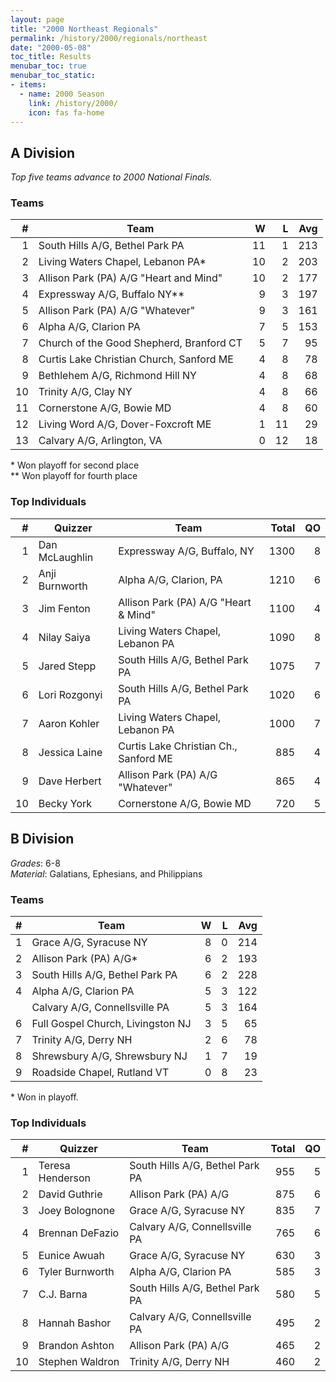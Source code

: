 ```yaml
---
layout: page
title: "2000 Northeast Regionals"
permalink: /history/2000/regionals/northeast
date: "2000-05-08"
toc_title: Results
menubar_toc: true
menubar_toc_static:
- items:
  - name: 2000 Season
    link: /history/2000/
    icon: fas fa-home
---
```


## A Division

*Top five teams advance to 2000 National Finals.*

### Teams

|    # | Team                                     |    W |    L |  Avg |
| ---: | ---------------------------------------- | ---: | ---: | ---: |
|    1 | South Hills A/G, Bethel Park PA          |   11 |    1 |  213 |
|    2 | Living Waters Chapel, Lebanon PA*        |   10 |    2 |  203 |
|    3 | Allison Park (PA) A/G "Heart and Mind"   |   10 |    2 |  177 |
|    4 | Expressway A/G, Buffalo NY**             |    9 |    3 |  197 |
|    5 | Allison Park (PA) A/G "Whatever"         |    9 |    3 |  161 |
|    6 | Alpha A/G, Clarion PA                    |    7 |    5 |  153 |
|    7 | Church of the Good Shepherd, Branford CT |    5 |    7 |   95 |
|    8 | Curtis Lake Christian Church, Sanford ME |    4 |    8 |   78 |
|    9 | Bethlehem A/G, Richmond Hill NY          |    4 |    8 |   68 |
|   10 | Trinity A/G, Clay NY                     |    4 |    8 |   66 |
|   11 | Cornerstone A/G, Bowie MD                |    4 |    8 |   60 |
|   12 | Living Word A/G, Dover-Foxcroft ME       |    1 |   11 |   29 |
|   13 | Calvary A/G, Arlington, VA               |    0 |   12 |   18 |

\* Won playoff for second place\
\*\* Won playoff for fourth place

### Top Individuals

|    # | Quizzer        | Team                                  | Total |   QO |
| ---: | -------------- | ------------------------------------- | ----: | ---: |
|    1 | Dan McLaughlin | Expressway A/G, Buffalo, NY           |  1300 |    8 |
|    2 | Anji Burnworth | Alpha A/G, Clarion, PA                |  1210 |    6 |
|    3 | Jim Fenton     | Allison Park (PA) A/G "Heart & Mind"  |  1100 |    4 |
|    4 | Nilay Saiya    | Living Waters Chapel, Lebanon PA      |  1090 |    8 |
|    5 | Jared Stepp    | South Hills A/G, Bethel Park PA       |  1075 |    7 |
|    6 | Lori Rozgonyi  | South Hills A/G, Bethel Park PA       |  1020 |    6 |
|    7 | Aaron Kohler   | Living Waters Chapel, Lebanon PA      |  1000 |    7 |
|    8 | Jessica Laine  | Curtis Lake Christian Ch., Sanford ME |   885 |    4 |
|    9 | Dave Herbert   | Allison Park (PA) A/G "Whatever"      |   865 |    4 |
|   10 | Becky York     | Cornerstone A/G, Bowie MD             |   720 |    5 |

## B Division

*Grades*: 6-8\
*Material*: Galatians, Ephesians, and Philippians

### Teams

|    # | Team                              |    W |    L |  Avg |
| ---: | --------------------------------- | ---: | ---: | ---: |
|    1 | Grace A/G, Syracuse NY            |    8 |    0 |  214 |
|    2 | Allison Park (PA) A/G*            |    6 |    2 |  193 |
|    3 | South Hills A/G, Bethel Park PA   |    6 |    2 |  228 |
|    4 | Alpha A/G, Clarion PA             |    5 |    3 |  122 |
|      | Calvary A/G, Connellsville PA     |    5 |    3 |  164 |
|    6 | Full Gospel Church, Livingston NJ |    3 |    5 |   65 |
|    7 | Trinity A/G, Derry NH             |    2 |    6 |   78 |
|    8 | Shrewsbury A/G, Shrewsbury NJ     |    1 |    7 |   19 |
|    9 | Roadside Chapel, Rutland VT       |    0 |    8 |   23 |

\* Won in playoff.

### Top Individuals

|    # | Quizzer          | Team                            | Total |   QO |
| ---: | ---------------- | ------------------------------- | ----: | ---: |
|    1 | Teresa Henderson | South Hills A/G, Bethel Park PA |   955 |    5 |
|    2 | David Guthrie    | Allison Park (PA) A/G           |   875 |    6 |
|    3 | Joey Bolognone   | Grace A/G, Syracuse NY          |   835 |    7 |
|    4 | Brennan DeFazio  | Calvary A/G, Connellsville PA   |   765 |    6 |
|    5 | Eunice Awuah     | Grace A/G, Syracuse NY          |   630 |    3 |
|    6 | Tyler Burnworth  | Alpha A/G, Clarion PA           |   585 |    3 |
|    7 | C.J. Barna       | South Hills A/G, Bethel Park PA |   580 |    5 |
|    8 | Hannah Bashor    | Calvary A/G, Connellsville PA   |   495 |    2 |
|    9 | Brandon Ashton   | Allison Park (PA) A/G           |   465 |    2 |
|   10 | Stephen Waldron  | Trinity A/G, Derry NH           |   460 |    2 |

